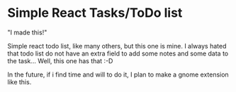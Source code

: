 # Simple React Tasks/ToDo list

"I made this!"

Simple react todo list, like many others, but this one is mine.
I always hated that todo list do not have an extra field to add some notes and some data to the task...
Well, this one has that :-D

In the future, if i find time and will to do it, I plan to make a gnome extension like this. 

